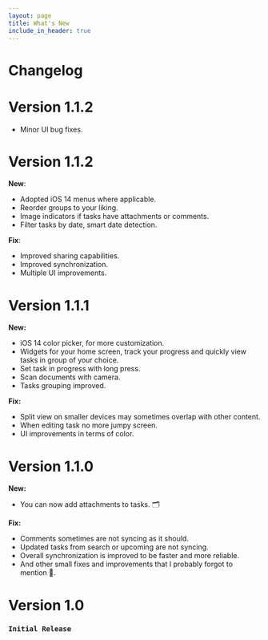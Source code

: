 ```yaml
---
layout: page
title: What's New
include_in_header: true
---
```


# Changelog
# **Version 1.1.2**
- Minor UI bug fixes.

# **Version 1.1.2**
**New**:
  - Adopted iOS 14 menus where applicable.
  - Reorder groups to your liking.
  - Image indicators if tasks have attachments or comments.
  - Filter tasks by date, smart date detection.

**Fix**:
  - Improved sharing capabilities.
  - Improved synchronization.
  - Multiple UI improvements.  

# **Version 1.1.1**
**New:**
  - iOS 14 color picker, for more customization.
  - Widgets for your home screen, track your progress and quickly view tasks in group of your choice.
  - Set task in progress with long press.
  - Scan documents with camera.
  - Tasks grouping improved.
 
**Fix:**
  - Split view on smaller devices may sometimes overlap with other content.
  - When editing task no more jumpy screen.
  - UI improvements in terms of color. 
  
# **Version 1.1.0**  
**New:**
- You can now add attachments to tasks. 🗂

**Fix:**
- Comments sometimes are not syncing as it should.
- Updated tasks from search or upcoming are not syncing.
- Overall synchronization is improved to be faster and more reliable.
- And other small fixes and improvements that I probably forgot to mention 🐞.

# **Version 1.0**
### `Initial Release`
